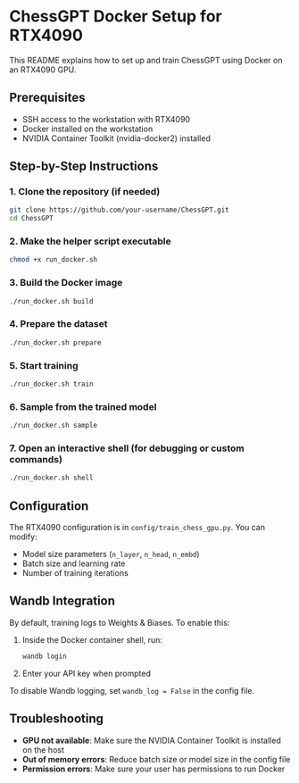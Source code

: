 # ChessGPT Docker Setup for RTX4090

This README explains how to set up and train ChessGPT using Docker on an RTX4090 GPU.

## Prerequisites

- SSH access to the workstation with RTX4090
- Docker installed on the workstation
- NVIDIA Container Toolkit (nvidia-docker2) installed

## Step-by-Step Instructions

### 1. Clone the repository (if needed)

```bash
git clone https://github.com/your-username/ChessGPT.git
cd ChessGPT
```

### 2. Make the helper script executable

```bash
chmod +x run_docker.sh
```

### 3. Build the Docker image

```bash
./run_docker.sh build
```

### 4. Prepare the dataset

```bash
./run_docker.sh prepare
```

### 5. Start training

```bash
./run_docker.sh train
```

### 6. Sample from the trained model

```bash
./run_docker.sh sample
```

### 7. Open an interactive shell (for debugging or custom commands)

```bash
./run_docker.sh shell
```

## Configuration

The RTX4090 configuration is in `config/train_chess_gpu.py`. You can modify:

- Model size parameters (`n_layer`, `n_head`, `n_embd`)
- Batch size and learning rate
- Number of training iterations

## Wandb Integration

By default, training logs to Weights & Biases. To enable this:

1. Inside the Docker container shell, run:
   ```bash
   wandb login
   ```
2. Enter your API key when prompted

To disable Wandb logging, set `wandb_log = False` in the config file.

## Troubleshooting

- **GPU not available**: Make sure the NVIDIA Container Toolkit is installed on the host
- **Out of memory errors**: Reduce batch size or model size in the config file
- **Permission errors**: Make sure your user has permissions to run Docker 